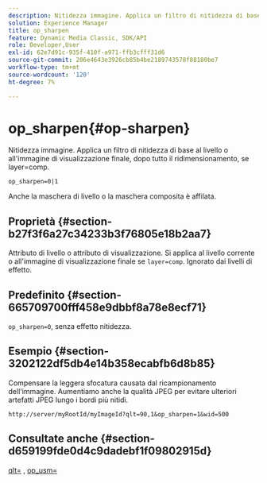 ```yaml
---
description: Nitidezza immagine. Applica un filtro di nitidezza di base al livello o all'immagine di visualizzazione finale, dopo tutto il ridimensionamento, se layer=comp.
solution: Experience Manager
title: op_sharpen
feature: Dynamic Media Classic, SDK/API
role: Developer,User
exl-id: 62e7d91c-935f-410f-a971-ffb3cfff31d6
source-git-commit: 206e4643e3926cb85b4be2189743578f88180be7
workflow-type: tm+mt
source-wordcount: '120'
ht-degree: 7%

---
```


# op_sharpen{#op-sharpen}

Nitidezza immagine. Applica un filtro di nitidezza di base al livello o all&#39;immagine di visualizzazione finale, dopo tutto il ridimensionamento, se layer=comp.

`op_sharpen=0|1`

Anche la maschera di livello o la maschera composita è affilata.

## Proprietà {#section-b27f3f6a27c34233b3f76805e18b2aa7}

Attributo di livello o attributo di visualizzazione. Si applica al livello corrente o all&#39;immagine di visualizzazione finale se `layer=comp`. Ignorato dai livelli di effetto.

## Predefinito {#section-665709700fff458e9dbbf8a78e8ecf71}

`op_sharpen=0`, senza effetto nitidezza.

## Esempio {#section-3202122df5db4e14b358ecabfb6d8b85}

Compensare la leggera sfocatura causata dal ricampionamento dell&#39;immagine. Aumentiamo anche la qualità JPEG per evitare ulteriori artefatti JPEG lungo i bordi più nitidi.

`http://server/myRootId/myImageId?qlt=90,1&op_sharpen=1&wid=500`

## Consultate anche {#section-d659199fde0d4c9dadebf1f09802915d}

[qlt=](../../../../../is-api/http-ref/image-serving-api-ref/c-http-protocol-reference/c-command-reference/r-is-http-qlt.md#reference-f69ed0758c784b0385d979820546d352) ,  [op_usm=](../../../../../is-api/http-ref/image-serving-api-ref/c-http-protocol-reference/c-command-reference/r-op-sharpen.md#reference-c32573230c6140f883efdaa201ea8541)
